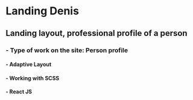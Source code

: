 # Landing Denis

## Landing layout, professional profile of a person

### - Type of work on the site: Person profile

#### - Adaptive Layout
#### - Working with SCSS
#### - React JS